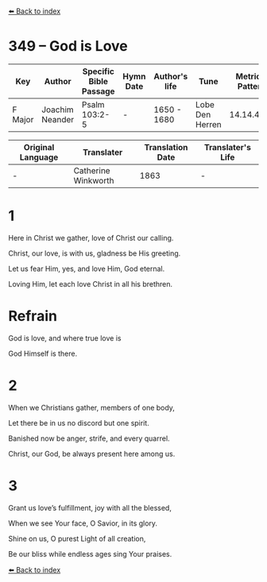 [⬅️ Back to index](../README.md)

# 349 – God is Love

Key | Author   | Specific Bible Passage     |Hymn Date |Author's life |Tune |Metrical Pattern   |Composer/Source                                                                                        
-- | --------- | ---------------------------|----------|--------------|-----|-------------------|-------------   
F Major  | Joachim Neander      | Psalm 103:2-5 | -  | 1650 - 1680 | Lobe Den Herren | 14.14.4.7.8 | Chorale Book for England, 1863 

Original Language | Translater | Translation Date   | Translater's Life     
----------------- | --------- | --------------------|-------------   
\-  | Catherine Winkworth      | 1863 | -  | 1827 - 1878 



# 1

Here in Christ we gather, love of Christ our calling.

Christ, our love, is with us, gladness be His greeting.

Let us fear Him, yes, and love Him, God eternal.

Loving Him, let each love Christ in all his brethren.



# Refrain

God is love, and where true love is

God Himself is there.



# 2

When we Christians gather, members of one body,

Let there be in us no discord but one spirit.

Banished now be anger, strife, and every quarrel.

Christ, our God, be always present here among us.



# 3

Grant us love’s fulfillment, joy with all the blessed,

When we see Your face, O Savior, in its glory.

Shine on us, O purest Light of all creation,

Be our bliss while endless ages sing Your praises.

[⬅️ Back to index](../README.md)
